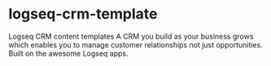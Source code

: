 # logseq-crm-template
Logseq CRM content templates
A CRM you build as your business grows which enables you to manage customer relationships not just opportunities. Built on the awesome Logseq apps.
